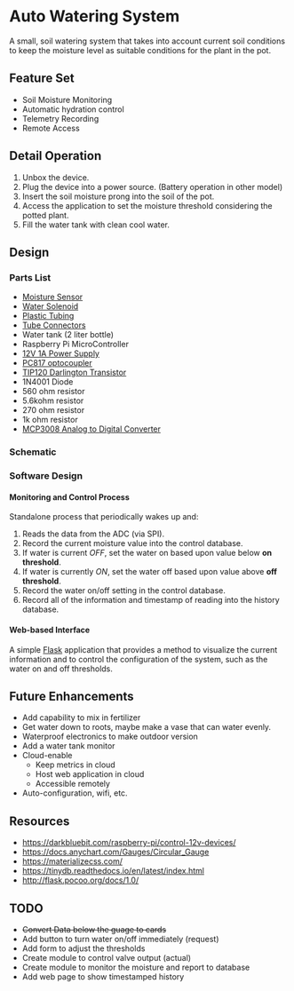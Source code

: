 # Auto Watering System

A small, soil watering system that takes into account current soil conditions to keep the moisture level as suitable conditions for the plant in the pot.

## Feature Set

* Soil Moisture Monitoring
* Automatic hydration control
* Telemetry Recording
* Remote Access

## Detail Operation

1. Unbox the device.
1. Plug the device into a power source. (Battery operation in other model)
1. Insert the soil moisture prong into the soil of the pot.
1. Access the application to set the moisture threshold considering the potted plant.
1. Fill the water tank with clean cool water.

## Design

### Parts List

* [Moisture Sensor](https://www.amazon.com/gp/product/B01N7NA3HP/ref=ox_sc_act_title_1?smid=A2O4FZXIRZDLHA&psc=1)
* [Water Solenoid](https://www.amazon.com/DIGITEN-Solenoid-Connect-normally-Closed/dp/B071JDFVNQ?th=1)
* [Plastic Tubing](https://www.amazon.com/cck-cck-2-Malida-Meters-Length/dp/B018UEMGZE/ref=pd_sim_328_5/136-9152389-5081925?_encoding=UTF8&pd_rd_i=B018UEMGZE&pd_rd_r=3d3b2491-47a6-11e9-b249-f166425d909c&pd_rd_w=xnLd3&pd_rd_wg=oLsMh&pf_rd_p=90485860-83e9-4fd9-b838-b28a9b7fda30&pf_rd_r=F0NCEP1XRW63KZ9ZPW2Y&psc=1&refRID=F0NCEP1XRW63KZ9ZPW2Y)
* [Tube Connectors](https://www.amazon.com/Neeshow-Quick-Connect-Water-Fitting/dp/B01LXEC9R3/ref=pd_bxgy_328_img_3/136-9152389-5081925?_encoding=UTF8&pd_rd_i=B01LXEC9R3&pd_rd_r=25efe5d8-47a7-11e9-97b0-73c3e6ce26b1&pd_rd_w=7JqSW&pd_rd_wg=AhvUI&pf_rd_p=a2006322-0bc0-4db9-a08e-d168c18ce6f0&pf_rd_r=0X02TS5GKRMAFYEKWMXT&psc=1&refRID=0X02TS5GKRMAFYEKWMXT)
* Water tank (2 liter bottle)
* Raspberry Pi MicroController
* [12V 1A Power Supply](https://www.amazon.com/SoulBay-Adapter-Replacement-Regulated-Certificate/dp/B07C75RT38/ref=sr_1_3?keywords=12V+DC+1000mA+%281A%29+regulated+switching+power+adapter&qid=1552711971&s=gateway&sr=8-3)
* [PC817 optocoupler](https://www.amazon.com/gp/product/B01GYH74O2/ref=ox_sc_act_title_1?smid=A34K5WF5Z9R33P&psc=1)
* [TIP120 Darlington Transistor](https://www.amazon.com/Pieces-TIP120-Power-Darlington-Transistors/dp/B00NAY1IBS/ref=sr_1_2?crid=ZO3Z8WPFHYXM&keywords=tip120+darlington+transistor&qid=1552715211&s=gateway&sprefix=tip120+%2Caps%2C193&sr=8-2)
* 1N4001 Diode
* 560 ohm resistor
* 5.6kohm resistor
* 270 ohm resistor
* 1k ohm resistor
* [MCP3008 Analog to Digital Converter](https://www.amazon.com/gp/product/B00NAY3RB2/ref=ox_sc_act_title_2?smid=A20VIERU7MNN7L&psc=1)

### Schematic

### Software Design

#### Monitoring and Control Process

Standalone process that periodically wakes up and:

1. Reads the data from the ADC (via SPI).
1. Record the current moisture value into the control database.
1. If water is current *OFF*, set the water on based upon value below **on threshold**.
1. If water is currently *ON*, set the water off based upon value above **off threshold**.
1. Record the water on/off setting in the control database.
1. Record all of the information and timestamp of reading into the history database.

#### Web-based Interface

A simple [Flask](http://flask.pocoo.org/docs/1.0/) application that provides a method to visualize the current information and to control the configuration of the system, such as the water on and off thresholds.

## Future Enhancements

* Add capability to mix in fertilizer
* Get water down to roots, maybe make a vase that can water evenly.
* Waterproof electronics to make outdoor version
* Add a water tank monitor
* Cloud-enable
  * Keep metrics in cloud
  * Host web application in cloud
  * Accessible remotely
* Auto-configuration, wifi, etc.

## Resources

* https://darkbluebit.com/raspberry-pi/control-12v-devices/
* https://docs.anychart.com/Gauges/Circular_Gauge
* https://materializecss.com/
* https://tinydb.readthedocs.io/en/latest/index.html
* http://flask.pocoo.org/docs/1.0/

## TODO

* ~~Convert Data below the guage to cards~~
* Add button to turn water on/off immediately (request)
* Add form to adjust the thresholds
* Create module to control valve output (actual)
* Create module to monitor the moisture and report to database
* Add web page to show timestamped history
